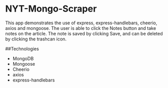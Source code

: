 # NYT-Mongo-Scraper
This app demonstrates the use of express, express-handlebars, cheerio, axios and mongoose. The user is able to click the Notes button and take notes on the article. The note is saved by clicking Save, and can be deleted by clicking the trashcan icon.

##Technologies
 * MongoDB
 * Mongoose
 * Cheerio
 * axios
 * express-handlebars